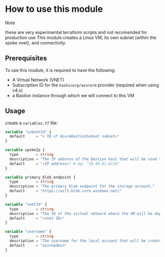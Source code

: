 # How to use this module

> [!NOTE]
> these are very experimental terraform scripts and not recomended for production use
> This module creates a Linux VM, its own subnet (within the spoke vnet), and connectivity.

## Prerequisites

To use this module, it is required to have the following:

- A Virtual Network (VNET)
- Subscription ID for the `hashicorp/azurerm` provider (required when using v4.x)
- a Bastion instance through which we will connect to this VM

## Usage

create a `variables.tf` file:

```terraform
variable "subnetId" {
  default     = "< ID of AzureBastionSubnet subnet>"
}

variable spokeIp {
  type        = string
  description = "The IP address of the Bastion host that will be used to connect to the VM."
  default     = "<IP address>" # eg: "10.46.61.0/26"
}

variable primary_blob_endpoint {
  type        = string
  description = "The primary blob endpoint for the storage account."
  default     = "https://aif1.blob.core.windows.net/"
}

variable "vnetId" {
  type        = string
  description = "The ID of the virtual network where the VM will be deployed."
  default     = "<vnet ID>"
}

variable "username" {
  type        = string
  description = "The username for the local account that will be created on the new VM."
  default     = "azureadmin"
}
```